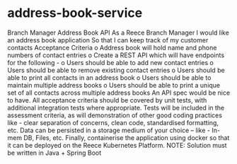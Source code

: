 # address-book-service

Branch Manager Address Book API
As a Reece Branch Manager
I would like an address book application
So that I can keep track of my customer contacts
Acceptance Criteria
o Address book will hold name and phone numbers of contact entries
o Create a REST API which will have endpoints for the following -
o Users should be able to add new contact entries 
o Users should be able to remove existing contact
entries
o Users should be able to print all contacts in an
address book
o Users should be able to maintain multiple address
books
o Users should be able to print a unique set of all
contacts across multiple address books
An API spec would be nice to have. All acceptance criteria should be covered by unit tests, with additional integration tests where appropriate. 
Tests will be included in the assessment criteria, as will demonstration of other good coding practices like - clear separation of concerns, clean code, standardised formatting, etc. Data can be persisted in a storage medium of your choice – like - In-mem DB, Files, etc.
Finally, containerise the application using docker so that it can be deployed on the Reece Kubernetes Platform.
NOTE: Solution must be written in Java + Spring Boot